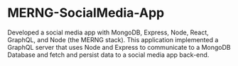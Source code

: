 # MERNG-SocialMedia-App
Developed a social media app with MongoDB, Express, Node, React, GraphQL, and Node (the MERNG stack).
This application implemented a GraphQL server that uses Node and Express to communicate to a MongoDB Database and fetch and persist data to a social media app back-end.
